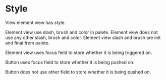 # Style

View element view has style.

Element view use slash, brush and color in palete.
Element view does not use any other slash, brush and color.
Element view slash and brush are init and final from palete.

Element view uses focus field to store
whether it is being triggered on.

Button uses focus field to store whether 
it is being pushed on.

Button does not use other field to store whether 
it is being pushed on.